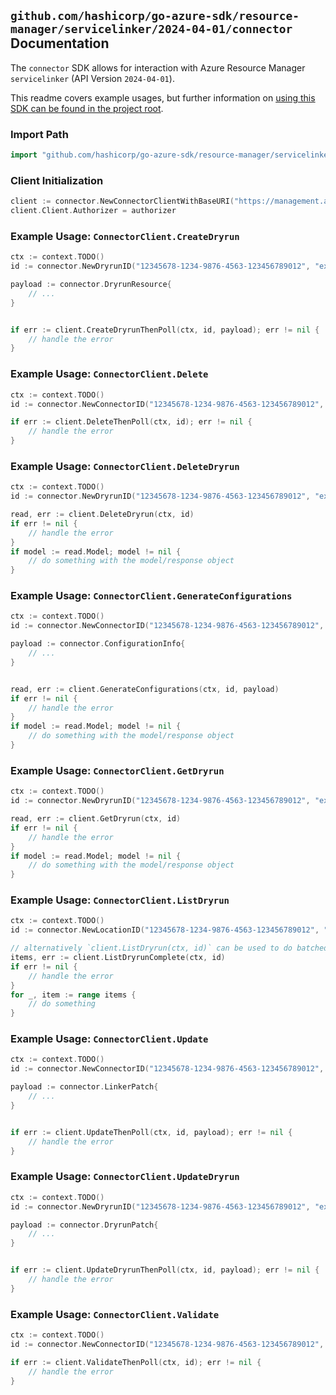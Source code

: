 
## `github.com/hashicorp/go-azure-sdk/resource-manager/servicelinker/2024-04-01/connector` Documentation

The `connector` SDK allows for interaction with Azure Resource Manager `servicelinker` (API Version `2024-04-01`).

This readme covers example usages, but further information on [using this SDK can be found in the project root](https://github.com/hashicorp/go-azure-sdk/tree/main/docs).

### Import Path

```go
import "github.com/hashicorp/go-azure-sdk/resource-manager/servicelinker/2024-04-01/connector"
```


### Client Initialization

```go
client := connector.NewConnectorClientWithBaseURI("https://management.azure.com")
client.Client.Authorizer = authorizer
```


### Example Usage: `ConnectorClient.CreateDryrun`

```go
ctx := context.TODO()
id := connector.NewDryrunID("12345678-1234-9876-4563-123456789012", "example-resource-group", "locationValue", "dryrunValue")

payload := connector.DryrunResource{
	// ...
}


if err := client.CreateDryrunThenPoll(ctx, id, payload); err != nil {
	// handle the error
}
```


### Example Usage: `ConnectorClient.Delete`

```go
ctx := context.TODO()
id := connector.NewConnectorID("12345678-1234-9876-4563-123456789012", "example-resource-group", "locationValue", "connectorValue")

if err := client.DeleteThenPoll(ctx, id); err != nil {
	// handle the error
}
```


### Example Usage: `ConnectorClient.DeleteDryrun`

```go
ctx := context.TODO()
id := connector.NewDryrunID("12345678-1234-9876-4563-123456789012", "example-resource-group", "locationValue", "dryrunValue")

read, err := client.DeleteDryrun(ctx, id)
if err != nil {
	// handle the error
}
if model := read.Model; model != nil {
	// do something with the model/response object
}
```


### Example Usage: `ConnectorClient.GenerateConfigurations`

```go
ctx := context.TODO()
id := connector.NewConnectorID("12345678-1234-9876-4563-123456789012", "example-resource-group", "locationValue", "connectorValue")

payload := connector.ConfigurationInfo{
	// ...
}


read, err := client.GenerateConfigurations(ctx, id, payload)
if err != nil {
	// handle the error
}
if model := read.Model; model != nil {
	// do something with the model/response object
}
```


### Example Usage: `ConnectorClient.GetDryrun`

```go
ctx := context.TODO()
id := connector.NewDryrunID("12345678-1234-9876-4563-123456789012", "example-resource-group", "locationValue", "dryrunValue")

read, err := client.GetDryrun(ctx, id)
if err != nil {
	// handle the error
}
if model := read.Model; model != nil {
	// do something with the model/response object
}
```


### Example Usage: `ConnectorClient.ListDryrun`

```go
ctx := context.TODO()
id := connector.NewLocationID("12345678-1234-9876-4563-123456789012", "example-resource-group", "locationValue")

// alternatively `client.ListDryrun(ctx, id)` can be used to do batched pagination
items, err := client.ListDryrunComplete(ctx, id)
if err != nil {
	// handle the error
}
for _, item := range items {
	// do something
}
```


### Example Usage: `ConnectorClient.Update`

```go
ctx := context.TODO()
id := connector.NewConnectorID("12345678-1234-9876-4563-123456789012", "example-resource-group", "locationValue", "connectorValue")

payload := connector.LinkerPatch{
	// ...
}


if err := client.UpdateThenPoll(ctx, id, payload); err != nil {
	// handle the error
}
```


### Example Usage: `ConnectorClient.UpdateDryrun`

```go
ctx := context.TODO()
id := connector.NewDryrunID("12345678-1234-9876-4563-123456789012", "example-resource-group", "locationValue", "dryrunValue")

payload := connector.DryrunPatch{
	// ...
}


if err := client.UpdateDryrunThenPoll(ctx, id, payload); err != nil {
	// handle the error
}
```


### Example Usage: `ConnectorClient.Validate`

```go
ctx := context.TODO()
id := connector.NewConnectorID("12345678-1234-9876-4563-123456789012", "example-resource-group", "locationValue", "connectorValue")

if err := client.ValidateThenPoll(ctx, id); err != nil {
	// handle the error
}
```
